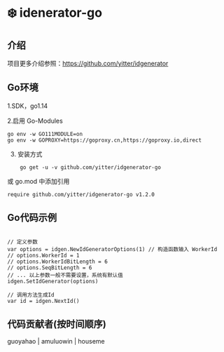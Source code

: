#  ❄️ idenerator-go

## 介绍
项目更多介绍参照：https://github.com/yitter/idgenerator

## Go环境

1.SDK，go1.14

2.启用 Go-Modules

```
go env -w GO111MODULE=on
go env -w GOPROXY=https://goproxy.cn,https://goproxy.io,direct
```

3. 安装方式
```
    go get -u -v github.com/yitter/idgenerator-go
```
或 go.mod 中添加引用
```
require github.com/yitter/idgenerator-go v1.2.0
```

## Go代码示例
```

// 定义参数
var options = idgen.NewIdGeneratorOptions(1) // 构造函数输入 WorkerId
// options.WorkerId = 1
// options.WorkerIdBitLength = 6
// options.SeqBitLength = 6
// ... 以上参数一般不需要设置，系统有默认值
idgen.SetIdGenerator(options)

// 调用方法生成Id
var id = idgen.NextId()

```

## 代码贡献者(按时间顺序)
guoyahao | amuluowin | houseme

